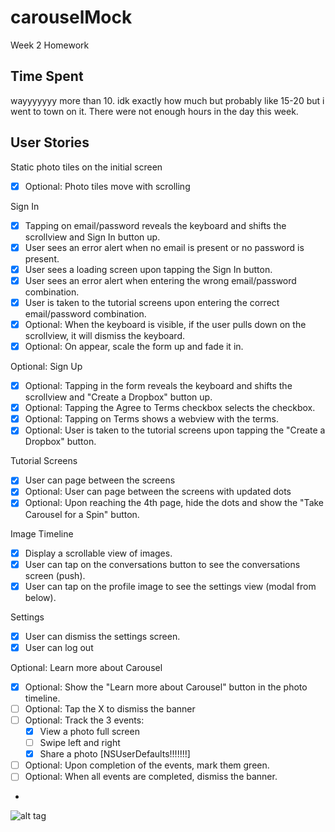 carouselMock
============
Week 2 Homework



Time Spent
-
wayyyyyyy more than 10. idk exactly how much but probably like 15-20 but i went to town on it. There were not enough hours in the day this week. 


User Stories
-

Static photo tiles on the initial screen
  * [x] Optional: Photo tiles move with scrolling
  
Sign In
  * [x] Tapping on email/password reveals the keyboard and shifts the scrollview and Sign In button up.
  * [x] User sees an error alert when no email is present or no password is present.
  * [x] User sees a loading screen upon tapping the Sign In button.
  * [x] User sees an error alert when entering the wrong email/password combination.
  * [x] User is taken to the tutorial screens upon entering the correct email/password combination.
  * [x] Optional: When the keyboard is visible, if the user pulls down on the scrollview, it will dismiss the keyboard.
  * [x] Optional: On appear, scale the form up and fade it in.
  
Optional: Sign Up
  * [x] Optional: Tapping in the form reveals the keyboard and shifts the scrollview and "Create a Dropbox" button up.
  * [x] Optional: Tapping the Agree to Terms checkbox selects the checkbox.
  * [x] Optional: Tapping on Terms shows a webview with the terms.
  * [x] Optional: User is taken to the tutorial screens upon tapping the "Create a Dropbox" button.
  
Tutorial Screens
  * [x] User can page between the screens
  * [x] Optional: User can page between the screens with updated dots
  * [x] Optional: Upon reaching the 4th page, hide the dots and show the "Take Carousel for a Spin" button.
  
Image Timeline
  * [x] Display a scrollable view of images.
  * [x] User can tap on the conversations button to see the conversations screen (push).
  * [x] User can tap on the profile image to see the settings view (modal from below).
  
Settings
  * [x] User can dismiss the settings screen.
  * [x] User can log out
  
Optional: Learn more about Carousel
  * [x] Optional: Show the "Learn more about Carousel" button in the photo timeline.
  * [ ] Optional: Tap the X to dismiss the banner
  * [ ] Optional: Track the 3 events:
     * [x] View a photo full screen 
     * [ ] Swipe left and right
     * [x] Share a photo [NSUserDefaults!!!!!!!]
  * [ ] Optional: Upon completion of the events, mark them green.
  * [ ] Optional: When all events are completed, dismiss the banner.
  * 
  


![alt tag](carouselgif.gif)
